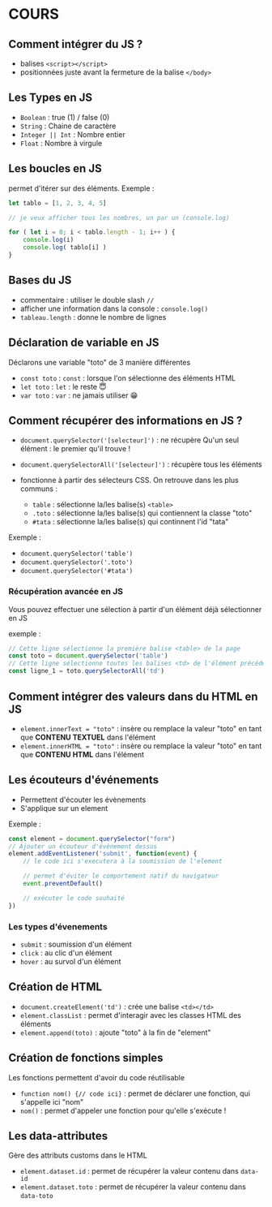 # COURS

## Comment intégrer du JS ?

- balises ```<script></script>```
- positionnées juste avant la fermeture de la balise ```</body>```

## Les Types en JS

- ```Boolean``` : true (1) / false (0)
- ```String``` : Chaine de caractère
- ```Integer || Int``` : Nombre entier
- ```Float``` : Nombre à virgule

## Les boucles en JS

permet d'itérer sur des éléments. Exemple : 

```js
let tablo = [1, 2, 3, 4, 5]

// je veux afficher tous les nombres, un par un (console.log)

for ( let i = 0; i < tablo.length - 1; i++ ) {
    console.log(i)
    console.log( tablo[i] )
}
```

## Bases du JS

- commentaire : utiliser le double slash ```//```
- afficher une information dans la console : ```console.log()```
- ```tableau.length``` : donne le nombre de lignes

## Déclaration de variable en JS

Déclarons une variable "toto" de 3 manière différentes

- ```const toto``` : ```const``` : lorsque l'on sélectionne des éléments HTML
- ```let toto``` : ```let``` : le reste 😇
- ```var toto``` : ```var``` : ne jamais utiliser 😁

## Comment récupérer des informations en JS ?

- ```document.querySelector('[selecteur]')``` : ne récupère Qu'un seul élément : le premier qu'il trouve !
- ```document.querySelectorAll('[selecteur]')``` : récupère tous les éléments
- fonctionne à partir des sélecteurs CSS. On retrouve dans les plus communs : 

    - ```table``` : sélectionne la/les balise(s) ```<table>```
    - ```.toto``` : sélectionne la/les balise(s) qui contiennent la classe "toto"
    - ```#tata``` : sélectionne la/les balise(s) qui continnent l'id "tata"

Exemple :
- ```document.querySelector('table')```
- ```document.querySelector('.toto')```
- ```document.querySelector('#tata')```

### Récupération avancée en JS

Vous pouvez effectuer une sélection à partir d'un élément déjà sélectionner en JS

exemple : 
```js
// Cette ligne sélectionne la première balise <table> de la page
const toto = document.querySelector('table')
// Cette ligne sélectionne toutes les balises <td> de l'élément précédemment sélectionné <table>, stocké dans la variable "toto"
const ligne_1 = toto.querySelectorAll('td')
```

## Comment intégrer des valeurs dans du HTML en JS

- ```element.innerText = "toto"``` : insère ou remplace la valeur "toto" en tant que **CONTENU TEXTUEL** dans l'élément
- ```element.innerHTML = "toto"``` : insère ou remplace la valeur "toto" en tant que **CONTENU HTML** dans l'élément

## Les écouteurs d'événements

- Permettent d'écouter les évènements
- S'applique sur un element

Exemple :

```js
const element = document.querySelector("form")
// Ajouter un écouteur d'évènement dessus
element.addEventListener('submit', function(event) {
    // le code ici s'executera à la soumission de l'element

    // permet d'éviter le comportement natif du navigateur
    event.preventDefault()

    // exécuter le code souhaité
})
```

### Les types d'évenements

- ```submit``` : soumission d'un élément
- ```click``` : au clic d'un élément
- ```hover``` : au survol d'un élément


## Création de HTML

- ```document.createElement('td')``` : crée une balise ```<td></td>```
- ```element.classList``` : permet d'interagir avec les classes HTML des éléments
- ```element.append(toto)``` : ajoute "toto" à la fin de "element"

## Création de fonctions simples

Les fonctions permettent d'avoir du code réutilisable

- ```function nom() {// code ici}``` : permet de déclarer une fonction, qui s'appelle ici "nom"
- ```nom()``` : permet d'appeler une fonction pour qu'elle s'exécute !

## Les data-attributes

Gère des attributs customs dans le HTML

- ```element.dataset.id``` : permet de récupérer la valeur contenu dans ```data-id```
- ```element.dataset.toto``` : permet de récupérer la valeur contenu dans ```data-toto```
